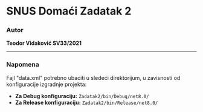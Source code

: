 # SNUS Domaći Zadatak 2

### Autor
**Teodor Vidaković SV33/2021**

---

### Napomena

Fajl "data.xml" potrebno ubaciti u sledeći direktorijum, u zavisnosti od konfiguracije izgradnje projekta:

- **Za Debug konfiguraciju:**
```Zadatak2/bin/Debug/net8.0/```
- **Za Release konfiguraciju:**
```Zadatak2/bin/Release/net8.0/```
